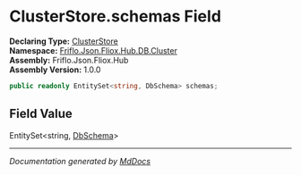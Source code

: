 ﻿<!--  
  <auto-generated>   
    The contents of this file were generated by a tool.  
    Changes to this file may be list if the file is regenerated  
  </auto-generated>   
-->

# ClusterStore.schemas Field

**Declaring Type:** [ClusterStore](../index.md)  
**Namespace:** [Friflo.Json.Fliox.Hub.DB.Cluster](../../index.md)  
**Assembly:** Friflo.Json.Fliox.Hub  
**Assembly Version:** 1.0.0

```csharp
public readonly EntitySet<string, DbSchema> schemas;
```

## Field Value

EntitySet\<string, [DbSchema](../../DbSchema/index.md)\>

___

*Documentation generated by [MdDocs](https://github.com/ap0llo/mddocs)*
